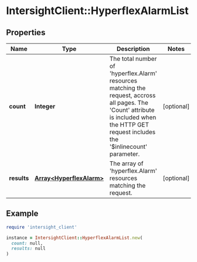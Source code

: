 # IntersightClient::HyperflexAlarmList

## Properties

| Name | Type | Description | Notes |
| ---- | ---- | ----------- | ----- |
| **count** | **Integer** | The total number of &#39;hyperflex.Alarm&#39; resources matching the request, accross all pages. The &#39;Count&#39; attribute is included when the HTTP GET request includes the &#39;$inlinecount&#39; parameter. | [optional] |
| **results** | [**Array&lt;HyperflexAlarm&gt;**](HyperflexAlarm.md) | The array of &#39;hyperflex.Alarm&#39; resources matching the request. | [optional] |

## Example

```ruby
require 'intersight_client'

instance = IntersightClient::HyperflexAlarmList.new(
  count: null,
  results: null
)
```

